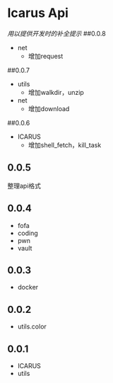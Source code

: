 # Icarus Api

_用以提供开发时的补全提示_
##0.0.8
- net
  - 增加request

##0.0.7
- utils
  - 增加walkdir，unzip
- net
  - 增加download

##0.0.6
- ICARUS
  - 增加shell_fetch，kill_task
## 0.0.5
整理api格式

## 0.0.4
- fofa
- coding
- pwn
- vault


## 0.0.3
- docker

## 0.0.2
- utils.color

## 0.0.1
- ICARUS
- utils
